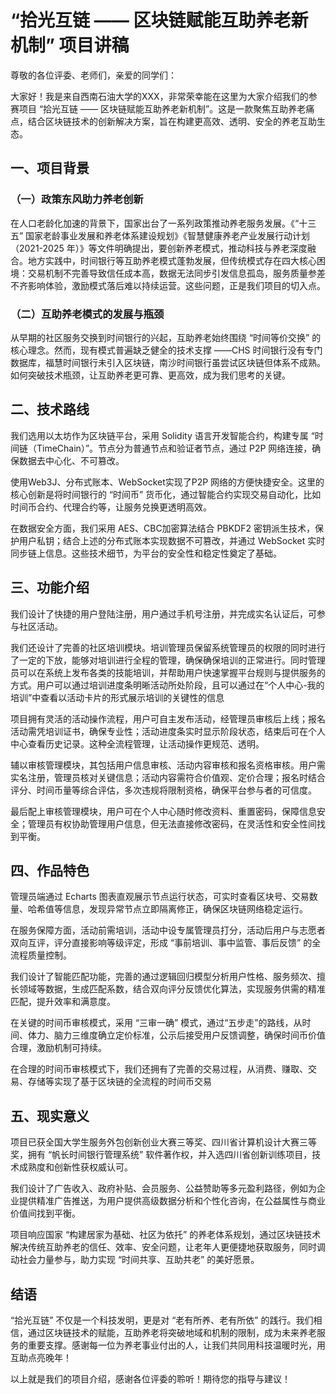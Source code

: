 # “拾光互链 —— 区块链赋能互助养老新机制” 项目讲稿

尊敬的各位评委、老师们，亲爱的同学们：


大家好！我是来自西南石油大学的XXX，非常荣幸能在这里为大家介绍我们的参赛项目 “拾光互链 —— 区块链赋能互助养老新机制”。这是一款聚焦互助养老痛点，结合区块链技术的创新解决方案，旨在构建更高效、透明、安全的养老互助生态。

## 一、项目背景

### （一）政策东风助力养老创新

在人口老龄化加速的背景下，国家出台了一系列政策推动养老服务发展。《“十三五” 国家老龄事业发展和养老体系建设规划》《智慧健康养老产业发展行动计划（2021-2025 年）》等文件明确提出，要创新养老模式，推动科技与养老深度融合。地方实践中，时间银行等互助养老模式蓬勃发展，但传统模式存在四大核心困境：交易机制不完善导致信任成本高，数据无法同步引发信息孤岛，服务质量参差不齐影响体验，激励模式落后难以持续运营。这些问题，正是我们项目的切入点。

### （二）互助养老模式的发展与瓶颈

从早期的社区服务交换到时间银行的兴起，互助养老始终围绕 “时间等价交换” 的核心理念。然而，现有模式普遍缺乏健全的技术支撑 ——CHS 时间银行没有专门数据库，福慧时间银行未引入区块链，南沙时间银行虽尝试区块链但体系不成熟。如何突破技术瓶颈，让互助养老更可靠、更高效，成为我们思考的关键。

## 二、技术路线


我们选用以太坊作为区块链平台，采用 Solidity 语言开发智能合约，构建专属 “时间链（TimeChain）”。节点分为普通节点和验证者节点，通过 P2P 网络连接，确保数据去中心化、不可篡改。

使用Web3J、分布式账本、WebSocket实现了P2P 网络的方便快捷安全。这里的核心创新是将时间银行的 “时间币” 货币化，通过智能合约实现交易自动化，比如时间币合约、代理合约等，让服务兑换更透明高效。


在数据安全方面，我们采用 AES、CBC加密算法结合 PBKDF2 密钥派生技术，保护用户私钥；结合上述的分布式账本实现数据不可篡改，并通过 WebSocket 实时同步链上信息。这些技术细节，为平台的安全性和稳定性奠定了基础。

## 三、功能介绍

我们设计了快捷的用户登陆注册，用户通过手机号注册，并完成实名认证后，可参与社区活动。

我们还设计了完善的社区培训模块。培训管理员保留系统管理员的权限的同时进行了一定的下放，能够对培训进行全程的管理，确保确保培训的正常进行。同时管理员可以在系统上发布各类的技能培训，并帮助用户快速掌握平台规则与提供服务的方式。用户可以通过培训进度条明晰活动所处阶段，且可以通过在“个人中心-我的培训”中查看以活动卡片的形式展示培训的关键性的信息

 
项目拥有灵活的活动操作流程，用户可自主发布活动，经管理员审核后上线；报名活动需凭培训证书，确保专业性；活动进度条实时显示阶段状态，结束后可在个人中心查看历史记录。这种全流程管理，让活动操作更规范、透明。

辅以审核管理模块，其包括用户信息审核、活动内容审核和报名资格审核。用户需实名注册，管理员核对关键信息；活动内容需符合价值观、定价合理；报名时结合评分、时间币量等综合评估，多次违规将限制资格，确保平台参与者的可信度。

最后配上审核管理模块，用户可在个人中心随时修改资料、重置密码，保障信息安全；管理员有权协助管理用户信息，但无法直接修改密码，在灵活性和安全性间找到平衡。

## 四、作品特色

管理员端通过 Echarts 图表直观展示节点运行状态，可实时查看区块号、交易数量、哈希值等信息，发现异常节点立即隔离修正，确保区块链网络稳定运行。


在服务保障方面，活动前需培训，活动中设专属管理员打分，活动后用户与志愿者双向互评，评分直接影响等级评定，形成 “事前培训、事中监管、事后反馈” 的全流程质量控制。

我们设计了智能匹配功能，完善的通过逻辑回归模型分析用户性格、服务频次、擅长领域等数据，生成匹配系数，结合双向评分反馈优化算法，实现服务供需的精准匹配，提升效率和满意度。

在关键的时间币审核模式，采用 “三审一确” 模式，通过“五步走”的路线，从时间、体力、脑力三维度确立定价标准，公示后接受用户反馈调整，确保时间币价值合理，激励机制可持续。

在合理的时间币审核模式下，我们还拥有了完善的交易过程，从消费、赚取、交易、存储等实现了基于区块链的全流程的时间币交易

## 五、现实意义

项目已获全国大学生服务外包创新创业大赛三等奖、四川省计算机设计大赛三等奖，拥有 “帆长时间银行管理系统” 软件著作权，并入选四川省创新训练项目，技术成熟度和创新性获权威认可。

我们设计了广告收入、政府补贴、会员服务、公益赞助等多元盈利路径，例如为企业提供精准广告推送，为用户提供高级数据分析和个性化咨询，在公益属性与商业价值间找到平衡。

项目响应国家 “构建居家为基础、社区为依托” 的养老体系规划，通过区块链技术解决传统互助养老的信任、效率、安全问题，让老年人更便捷地获取服务，同时调动社会力量参与，助力实现 “时间共享、互助共老” 的美好愿景。

## 结语

“拾光互链” 不仅是一个科技发明，更是对 “老有所养、老有所依” 的践行。我们相信，通过区块链技术的赋能，互助养老将突破地域和机制的限制，成为未来养老服务的重要支撑。感谢每一位为养老事业付出的人，让我们共同用科技温暖时光，用互助点亮晚年！


以上就是我们的项目介绍，感谢各位评委的聆听！期待您的指导与建议！